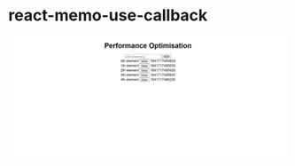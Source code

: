 # react-memo-use-callback
<img src="https://github.com/Satya12325/react-memo-use-callback/blob/master/screencapture-hotnt-csb-app-2022-01-09-14_08_12.png"/>
